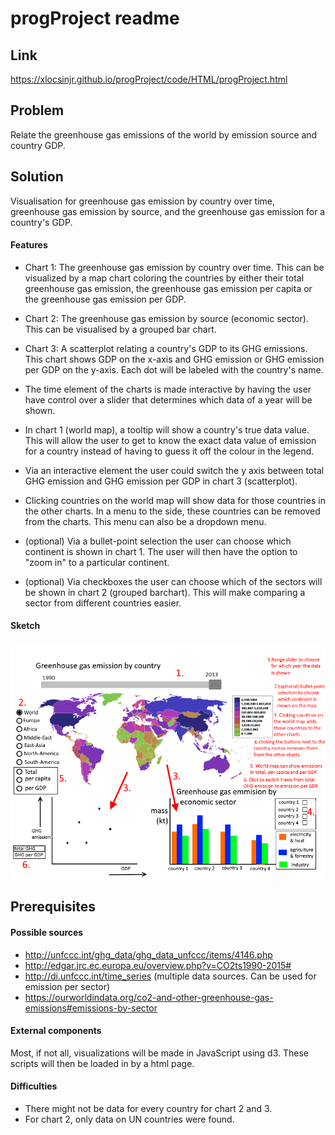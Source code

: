 # progProject readme
## Link
https://xlocsinjr.github.io/progProject/code/HTML/progProject.html
## Problem
Relate the greenhouse gas emissions of the world by emission source and country
GDP.

## Solution
Visualisation for greenhouse gas emission by country over time, greenhouse gas
emission by source, and the greenhouse gas emission for a country's GDP.

#### Features
- Chart 1: The greenhouse gas emission by country over time. This can be
visualized by a map chart coloring the countries by either their
total greenhouse gas emission, the greenhouse gas emission per capita or the
greenhouse gas emission per GDP.

- Chart 2: The greenhouse gas emission by source (economic sector).
This can be visualised by a grouped bar chart.

- Chart 3: A scatterplot relating a country's GDP to its GHG emissions. This
chart shows GDP on the x-axis and GHG emission or GHG emission per GDP on the
y-axis. Each dot will be labeled with the country's name.

- The time element of the charts is made interactive by having the user have
control over a slider that determines which data of a year will be shown.

- In chart 1 (world map), a tooltip will show a country's true data value.
This will allow the user to get to know the exact data value of emission for a
country instead of having to guess it off the colour in the legend.

- Via an interactive element the user could switch the y axis between total
GHG emission and GHG emission per GDP in chart 3 (scatterplot).

- Clicking countries on the world map will show data for those
countries in the other charts. In a menu to the side, these countries can
be removed from the charts. This menu can also be a dropdown menu.

- (optional) Via a bullet-point selection the user can choose which continent
is shown in chart 1. The user will then have the option to "zoom in" to
a particular continent.

- (optional) Via checkboxes the user can choose which of the sectors will be
shown in chart 2 (grouped barchart). This will make comparing a sector from
different countries easier.



#### Sketch
![](doc/ideaSketch3.png)

## Prerequisites
#### Possible sources
- http://unfccc.int/ghg_data/ghg_data_unfccc/items/4146.php
- http://edgar.jrc.ec.europa.eu/overview.php?v=CO2ts1990-2015#
- http://di.unfccc.int/time_series
 (multiple data sources. Can be used for emission per sector)
- https://ourworldindata.org/co2-and-other-greenhouse-gas-emissions#emissions-by-sector

#### External components
Most, if not all, visualizations will be made in JavaScript using d3. These
scripts will then be loaded in by a html page.

#### Difficulties
- There might not be data for every country for chart 2 and 3.
- For chart 2, only data on UN countries were found.
